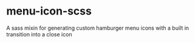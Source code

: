 # menu-icon-scss
A sass mixin for generating custom hamburger menu icons with a built in transition into a close icon
